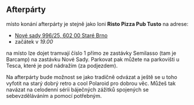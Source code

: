 Afterpárty
----------

místo konání afterpárty je stejně jako loni **Risto Pizza Pub Tusto** na adrese:

 - [Nové sady 996/25, 602 00 Staré Brno](http://mapy.cz/s/i5kO)
 - začátek v _19.00_

na místo lze dojet tramvají číslo 1 přímo ze zastávky Semilasso (tam je Barcamp) na zastávku Nové Sady. Parkovat pak můžete na parkovišti u Tesca, které je pod nádražím (za podjezdem).

Na afterpárty bude možnost se jako tradičně odvázat a ještě se u toho vyfotit na starý dobrý retro a cool Polaroid pro dobrou věc. Můžeš tak navázat na celodenní sérii báječných zážitků spojených se sebevzděláváním a pomocí potřebným. 

<div id="mapa" style="width:600px; height:400px;"></div>
<script type="text/javascript">
    var stred = SMap.Coords.fromWGS84(16.6063500, 49.1875992);
    var m = new SMap(JAK.gel("mapa"), stred, 14);
    m.addDefaultLayer(SMap.DEF_BASE).enable();
    m.addDefaultControls();
    var layer = new SMap.Layer.Marker();
    m.addLayer(layer);
    layer.enable();
    var options = {};
    var marker = new SMap.Marker(stred, "myMarker", options);
    layer.addMarker(marker);
</script>